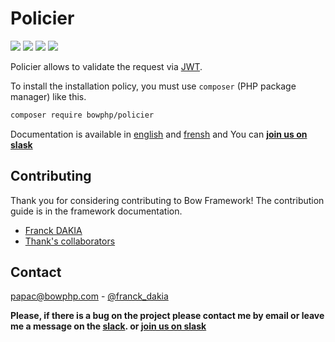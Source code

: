 # Policier

<a href="https://bowphp.github.io/docs/policier" title="docs"><img src="https://img.shields.io/badge/docs-read%20docs-blue.svg?style=flat-square"/></a>
<a href="https://packagist.org/packages/bowphp/policier" title="version"><img src="https://img.shields.io/packagist/v/bowphp/policier.svg?style=flat-square"/></a>
<a href="https://github.com/bowphp/policier/blob/master/LICENSE" title="license"><img src="https://img.shields.io/github/license/mashape/apistatus.svg?style=flat-square"/></a>
<a href="https://travis-ci.org/bowphp/policier" title="Travis branch"><img src="https://img.shields.io/travis/bowphp/policier/master.svg?style=flat-square"/></a>

Policier allows to validate the request via [JWT](https://jwt.io).

To install the installation policy, you must use `composer` (PHP package manager) like this.

```bash
composer require bowphp/policier
```

Documentation is available in [english](./docs/en.md) and [frensh](./docs/fr.md) and You can **[join us on slask](https://join.slack.com/t/bowphp/shared_invite/enQtNzMxOTQ0MTM2ODM5LTQ3MWQ3Mzc1NDFiNDYxMTAyNzBkNDJlMTgwNDJjM2QyMzA2YTk4NDYyN2NiMzM0YTZmNjU1YjBhNmJjZThiM2Q)**

## Contributing

Thank you for considering contributing to Bow Framework! The contribution guide is in the framework documentation.

- [Franck DAKIA](https://github.com/papac)
- [Thank's collaborators](https://github.com/bowphp/policier/graphs/contributors)

## Contact

[papac@bowphp.com](mailto:papac@bowphp.com) - [@franck_dakia](https://twitter.com/franck_dakia)

**Please, if there is a bug on the project please contact me by email or leave me a message on the [slack](https://bowphp.slack.com). or [join us on slask](https://join.slack.com/t/bowphp/shared_invite/enQtNzMxOTQ0MTM2ODM5LTQ3MWQ3Mzc1NDFiNDYxMTAyNzBkNDJlMTgwNDJjM2QyMzA2YTk4NDYyN2NiMzM0YTZmNjU1YjBhNmJjZThiM2Q)**